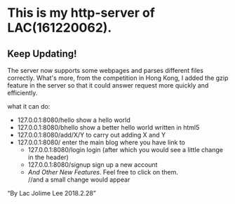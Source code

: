<h1 color="maroon">This is my http-server of LAC(161220062).</h1>
<h2>Keep Updating!</h2>
<p color="maroon">The server now supports some webpages and parses different files correctly. What's more, from the competition in Hong Kong, I added the gzip feature in the server so that it could answer request more quickly and efficiently.</p>

<p>what it can do:
	<ul>
	<li>127.0.0.1:8080/hello show a hello world</li>
	<li>127.0.0.1:8080/bhello show a better hello world written in html5</li>
	<li>127.0.0.1:8080/add/X/Y to carry out adding X and Y</li>
	<li>127.0.0.1:8080/ enter the main blog where you have link to
		<ul>
		<li>127.0.0.1:8080/login login (after which you would see a little change in the header)</li>
		<li>127.0.0.1:8080/signup sign up a new account</li>
		<li><em>And Other New Features</em>. Feel free to click on them.</li>
		//and a small change would appear
		</ul>
	</li>
	</ul>
</p>
<q>By Lac Jolime Lee 2018.2.28</q>
